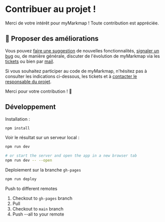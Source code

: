 # Contribuer au projet !

Merci de votre intérêt pour myMarkmap ! Toute contribution est appréciée.

## 🚀 Proposer des améliorations

Vous pouvez [faire une suggestion](https://forge.apps.education.fr/myMarkmap/myMarkmap.forge.apps.education.fr/-/issues/new?issuable_template=suggestion) de nouvelles fonctionnalités, [signaler un bug](https://forge.apps.education.fr/myMarkmap/myMarkmap.forge.apps.education.fr/-/issues/new?issuable_template=bug) ou, de manière générale, discuter de l'évolution de myMarkmap via les [tickets](https://forge.apps.education.fr/myMarkmap/myMarkmap.forge.apps.education.fr/-/issues/new) ou bien par [mail](forge-apps+guichet+mymarkmap-mymarkmap-forge-apps-education-fr-1074-issue-@phm.education.gouv.fr).

Si vous souhaitez participer au code de myMarkmap, n'hésitez pas à consulter les indications ci-dessous, les tickets et à [contacter le responsable du projet](http://eyssette.forge.apps.education.fr/).

Merci pour votre contribution ! 🎉

## Développement

Installation :

```bash
npm install
```

Voir le résultat sur un serveur local :

```bash
npm run dev

# or start the server and open the app in a new browser tab
npm run dev -- --open
```

Deploiement sur la branche `gh-pages`

```bash
npm run deploy
```


Push to different remotes

1. Checkout to `gh-pages` branch
2. Pull
3. Checkout to `main` branch
4. Push --all to your remote